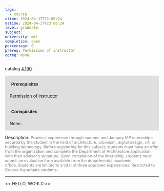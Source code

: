 ```yaml
---
tags:
  - course
ctime: 2024-04-17T23:06:24
mstime: 2024-04-17T23:06:24
level: graduate
subject: 
university: mit
completion: open
percentage: 0
prereq: Permission of instructor
coreq: None.
---
```


catalog [4.190](http://student.mit.edu/catalog/m4a.html#4.190)

<span style="display: block; padding: 15px; background-color: rgb(100, 100, 100, 0.2);"><font id="m_prereq3045_0" style="display: block; font-family: Arial, sans-serif; font-weight: bold; padding: 5px">Prerequisites</font><br><span id="prereq3045_0">Permission of instructor</span></span>
<span style="display: block; padding: 15px; background-color: rgb(100, 100, 100, 0.2);"><font id="m_coreq3045_0" style="display: block; font-family: Arial, sans-serif; font-weight: bold; padding: 5px">Corequisites</font><br><span id="coreq3045_0">None.</span></span>

<font style="">Description:</font>
<font style="color: grey; font-size: 0.8rem;">Practical experience through summer and January IAP internships secured by the student in the field of architecture, urbanism, digital design, art, or building technology. Before registering for this subject, students must have an offer from the organization and complete the Department of Architecture application with their advisor's signature. Upon completion of the internship, students must submit an evaluation form available from the departmental academic office. Students are limited to a total of three approved experiences. Restricted to Course 4 graduate students.</font>



---

<< HELLO, WORLD >>
